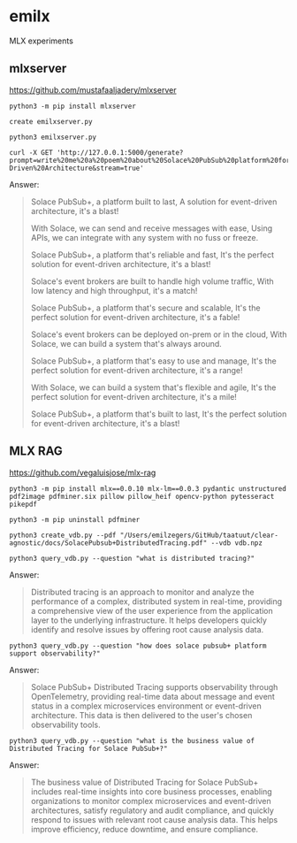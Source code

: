 # emilx
MLX experiments

mlxserver
---

https://github.com/mustafaaljadery/mlxserver

```
python3 -m pip install mlxserver

create emilxserver.py

python3 emilxserver.py

curl -X GET 'http://127.0.0.1:5000/generate?prompt=write%20me%20a%20poem%20about%20Solace%20PubSub%20platform%20for%20Event-Driven%20Architecture&stream=true'
```

Answer:
> Solace PubSub+, a platform built to last,
> A solution for event-driven architecture, it's a blast!
> 
> With Solace, we can send and receive messages with ease,
> Using APIs, we can integrate with any system with no fuss or freeze.
> 
> Solace PubSub+, a platform that's reliable and fast,
> It's the perfect solution for event-driven architecture, it's a blast!
> 
> Solace's event brokers are built to handle high volume traffic,
> With low latency and high throughput, it's a match!
> 
> Solace PubSub+, a platform that's secure and scalable,
> It's the perfect solution for event-driven architecture, it's a fable!
> 
> Solace's event brokers can be deployed on-prem or in the cloud,
> With Solace, we can build a system that's always around.
> 
> Solace PubSub+, a platform that's easy to use and manage,
> It's the perfect solution for event-driven architecture, it's a range!
> 
> With Solace, we can build a system that's flexible and agile,
> It's the perfect solution for event-driven architecture, it's a mile!
> 
> Solace PubSub+, a platform that's built to last,
> It's the perfect solution for event-driven architecture, it's a blast!

MLX RAG
---

https://github.com/vegaluisjose/mlx-rag

```
python3 -m pip install mlx==0.0.10 mlx-lm==0.0.3 pydantic unstructured pdf2image pdfminer.six pillow pillow_heif opencv-python pytesseract pikepdf

python3 -m pip uninstall pdfminer

python3 create_vdb.py --pdf "/Users/emilzegers/GitHub/taatuut/clear-agnostic/docs/SolacePubsub+DistributedTracing.pdf" --vdb vdb.npz

python3 query_vdb.py --question "what is distributed tracing?"
```

Answer:
> Distributed tracing is an approach to monitor and analyze the performance of a complex, distributed system in real-time, providing a comprehensive view of the user experience from the application layer to the underlying infrastructure. It helps developers quickly identify and resolve issues by offering root cause analysis data.

`python3 query_vdb.py --question "how does solace pubsub+ platform support observability?"`

Answer:
> Solace PubSub+ Distributed Tracing supports observability through OpenTelemetry, providing real-time data about message and event status in a complex microservices environment or event-driven architecture. This data is then delivered to the user's chosen observability tools.

`python3 query_vdb.py --question "what is the business value of Distributed Tracing for Solace PubSub+?"`

Answer:
> The business value of Distributed Tracing for Solace PubSub+ includes real-time insights into core business processes, enabling organizations to monitor complex microservices and event-driven architectures, satisfy regulatory and audit compliance, and quickly respond to issues with relevant root cause analysis data. This helps improve efficiency, reduce downtime, and ensure compliance.
